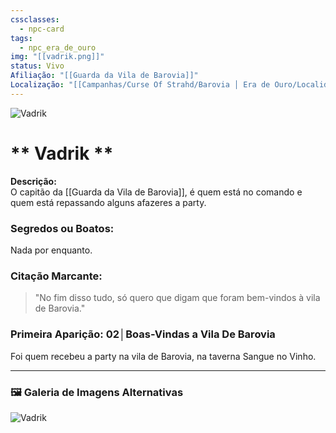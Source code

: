 ```yaml
---
cssclasses:
  - npc-card
tags:
  - npc_era_de_ouro
img: "[[vadrik.png]]"
status: Vivo
Afiliação: "[[Guarda da Vila de Barovia]]"
Localização: "[[Campanhas/Curse Of Strahd/Barovia │ Era de Ouro/Localidades/Cidades/Vila de Barovia/Vila de Barovia|Vila de Barovia]]"
---
```


<img src="vadrik.png" alt="Vadrik " />

# ** Vadrik **
**Descrição:**  
O capitão da [[Guarda da Vila de Barovia]], é quem está no comando e quem está repassando alguns afazeres a party.

### **Segredos ou Boatos:**  
Nada por enquanto.

### **Citação Marcante:**  
> "No fim disso tudo, só quero que digam que foram bem-vindos à vila de Barovia."

### **Primeira Aparição:** 02│Boas-Vindas a Vila De Barovia
Foi quem recebeu a party na vila de Barovia, na taverna Sangue no Vinho.


---

### 🖼️ **Galeria de Imagens Alternativas**

<div class="npc-gallery">
    <img src="vadrik.png" alt="Vadrik " />
</div>



